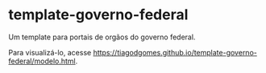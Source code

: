 # template-governo-federal
Um template para portais de orgãos do governo federal.

Para visualizá-lo, acesse https://tiagodgomes.github.io/template-governo-federal/modelo.html.
